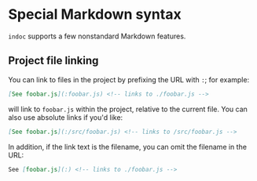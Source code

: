 
# Special Markdown syntax

`indoc` supports a few nonstandard Markdown features.

## Project file linking

You can link to files in the project by prefixing the URL with `:`;
for example:

```md
[See foobar.js](:foobar.js) <!-- links to ./foobar.js -->
```

will link to `foobar.js` within the project, relative to the current
file. You can also use absolute links if you'd like:

```md
[See foobar.js](:/src/foobar.js) <!-- links to /src/foobar.js -->
```

In addition, if the link text is the filename, you can omit the
filename in the URL:

```md
See [foobar.js](:) <!-- links to ./foobar.js -->
```

